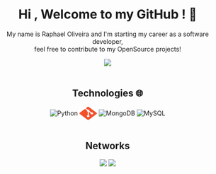 

  <h1 align="center">
    Hi , Welcome to my GitHub ! 👋
  </h1>
  
  <p align="center">
    My name is Raphael Oliveira and I'm starting my career as a software developer, <br> feel free to contribute to my OpenSource projects! 
    </a>  
  </p>
  
  <p align="center">
  </p>
  
</div>

<div align="center">
  <a href="https://github.com/RaphaelOliveira10r">
    <img height="150em" src="https://github-readme-stats.vercel.app/api?username=RaphaelOliveira10r&count_private=true&include_all_commits=true&show_icons=true&theme=tokyonight&hide_border=false&show_owner=true"/>
   
  </a>
</div>

<div align="center" valign="top"><br>
<h2>Technologies 🌐 </h2>
    
<img align="center" alt="Python" height="40" width="50" src="https://cdn.jsdelivr.net/gh/devicons/devicon/icons/python/python-original.svg">
<img align="center" alt="git" height="30" width="40" src="https://raw.githubusercontent.com/devicons/devicon/master/icons/git/git-original.svg">
<img align="center" alt="MongoDB" height="30" width="40" src="https://cdn.jsdelivr.net/gh/devicons/devicon/icons/mongodb/mongodb-plain.svg">
<img align="center" alt="MySQL" height="30" width="40" src="https://cdn.jsdelivr.net/gh/devicons/devicon/icons/mysql/mysql-original.svg">
</div><br>

<div align="center">
  <h2>Networks</h2>
  <a href="https://www.linkedin.com/in/raphael-oliveira-53055119b" target="_blank"><img src="https://img.shields.io/badge/-LinkedIn-%230077B5?style=for-the-badge&logo=linkedin&logoColor=white" target="_blank"></a> 
  <a href="Rafael.oliveira205df@gmail.com"><img src="https://img.shields.io/badge/-Gmail-%23333?style=for-the-badge&logo=gmail&logoColor=white" target="_blank"></a>


